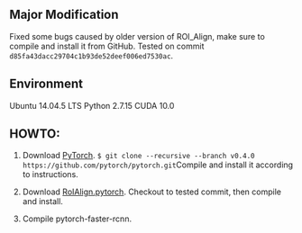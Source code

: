 ## Major Modification

Fixed some bugs caused by older version of ROI_Align, make sure to compile and install it from GitHub. Tested on commit ``d85fa43dacc29704c1b93de52deef006ed7530ac``.

## Environment

Ubuntu 14.04.5 LTS
Python 2.7.15
CUDA 10.0

## HOWTO:

1. Download [PyTorch](https://github.com/pytorch/pytorch).
`$ git clone --recursive --branch v0.4.0 https://github.com/pytorch/pytorch.git`Compile and install it according to instructions.

2. Download [RoIAlign.pytorch](https://github.com/longcw/RoIAlign.pytorch). Checkout to tested commit, then compile and install.

3. Compile pytorch-faster-rcnn.


